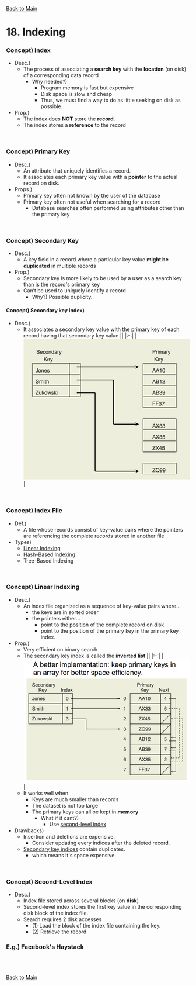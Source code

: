 [Back to Main](../main.md)

# 18. Indexing
### Concept) Index
- Desc.)
  - The process of associating a **search key** with the **location** (on disk) of a corresponding data record
    - Why needed?)
      - Program memory is fast but expensive
      - Disk space is slow and cheap
      - Thus, we must find a way to do as little seeking on disk as possible.
- Prop.)
  - The index does **NOT** store the **record**.
  - The index stores a **reference** to the record

<br>

### Concept) Primary Key
- Desc.)
  - An attribute that uniquely identifies a record.
  - It associates each primary key value with a **pointer** to the actual record on disk.
- Props.)
  - Primary key often not known by the user of the database
  - Primary key often not useful when searching for a record
    - Database searches often performed using attributes other than the primary key


<br>

### Concept) Secondary Key
- Desc.)
  - A key field in a record where a particular key value **might be duplicated** in multiple records
- Prop.)
  - Secondary key is more likely to be used by a user as a search key than is the record's primary key
  - Can’t be used to uniquely identify a record
    - Why?) Possible duplicity.

#### Concept) Secondary key index)
- Desc.)
  - It associates a secondary key value with the primary key of each record having that secondary key value
    ||
    |:-:|
    |<img src="../images/18/001.png" width="500px">|


<br>

### Concept) Index File
- Def.)
  - A file whose records consist of key-value pairs where the pointers are referencing the complete records stored in another file
- Types)
  - [Linear Indexing](#concept-linear-indexing)
  - Hash-Based Indexing
  - Tree-Based Indexing

<br>

### Concept) Linear Indexing
- Desc.)
  - An index file organized as a sequence of key-value pairs where...
    - the keys are in sorted order 
    - the pointers either...
      - point to the position of the complete record on disk.
      - point to the position of the primary key in the primary key index.
- Prop.)
  - Very efficient on binary search
  - The secondary key index is called the **inverted list**
    ||
    |:-:|
    |<img src="../images/18/002.png" width="500px">|
  - It works well when
    - Keys are much smaller than records
    - The dataset is not too large
    - The primary keys can all be kept in **memory**
      - What if it cant?)
        - Use [second-level index](#concept-second-level-index)
- Drawbacks)
  - Insertion and deletions are expensive.
    - Consider updating every indices after the deleted record.
  - [Secondary key indices](#concept-secondary-key-index) contain duplicates.
    - which means it's space expensive.

<br>

### Concept) Second-Level Index
- Desc.)
  - Index file stored across several blocks (on **disk**)
  - Second-level index stores the first key value in the corresponding disk block of the index file.
  - Search requires 2 disk accesses
    - (1) Load the block of the index file containing the key.
    - (2) Retrieve the record.


### E.g.) Facebook's Haystack


<br><br>

[Back to Main](../main.md)